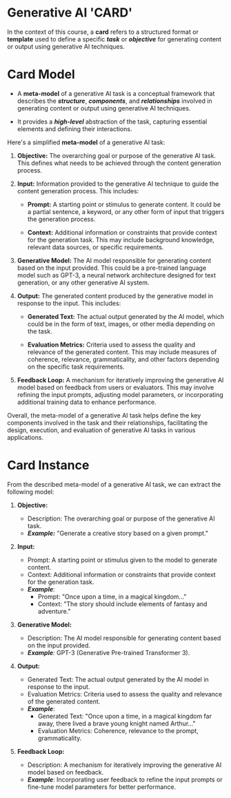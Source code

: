 # Generative AI 'CARD' 

In the context of this course, a **card** refers to a structured format or **template** used to define a specific ***task*** or ***objective*** for generating content or output using generative AI techniques.

# Card Model

- A **meta-model** of a generative AI task is a conceptual framework that describes the ***structure***, ***components***, and ***relationships*** involved in generating content or output using generative AI techniques. 

- It provides a ***high-level*** abstraction of the task, capturing essential elements and defining their interactions.

Here's a simplified **meta-model** of a generative AI task:

1. **Objective:** The overarching goal or purpose of the generative AI task. This defines what needs to be achieved through the content generation process.

2. **Input:** Information provided to the generative AI technique to guide the content generation process. This includes:

   - **Prompt:** A starting point or stimulus  to generate content. It could be a partial sentence, a keyword, or any other form of input that triggers the generation process.
   
   - **Context:** Additional information or constraints that provide context for the generation task. This may include background knowledge, relevant data sources, or specific requirements.

3. **Generative Model:** The AI model responsible for generating content based on the input provided. This could be a pre-trained language model such as GPT-3, a neural network architecture designed for text generation, or any other generative AI system.

4. **Output:** The generated content produced by the generative model in response to the input. This includes:

   - **Generated Text:** The actual output generated by the AI model, which could be in the form of text, images, or other media depending on the task.
   
   - **Evaluation Metrics:** Criteria used to assess the quality and relevance of the generated content. This may include measures of coherence, relevance, grammaticality, and other factors depending on the specific task requirements.

5. **Feedback Loop:** A mechanism for iteratively improving the generative AI model based on feedback from users or evaluators. This may involve refining the input prompts, adjusting model parameters, or incorporating additional training data to enhance performance.

Overall, the meta-model of a generative AI task  helps define the key components involved in the task and their relationships, facilitating the design, execution, and evaluation of generative AI tasks in various applications.


# Card Instance

From the described meta-model of a generative AI task, we can extract the following model:



1. **Objective:**
   - Description: The overarching goal or purpose of the generative AI task.
   - ***Example:*** "Generate a creative story based on a given prompt."

2. **Input:**
   - Prompt: A starting point or stimulus given to the model to generate content.
   - Context: Additional information or constraints that provide context for the generation task.
   - ***Example***: 
     - Prompt: "Once upon a time, in a magical kingdom..."
     - Context: "The story should include elements of fantasy and adventure."

3. **Generative Model:**
   - Description: The AI model responsible for generating content based on the input provided.
   - ***Example***: GPT-3 (Generative Pre-trained Transformer 3).

4. **Output:**
   - Generated Text: The actual output generated by the AI model in response to the input.
   - Evaluation Metrics: Criteria used to assess the quality and relevance of the generated content.
   - ***Example***:
     - Generated Text: "Once upon a time, in a magical kingdom far away, there lived a brave young knight named Arthur..."
     - Evaluation Metrics: Coherence, relevance to the prompt, grammaticality.

5. **Feedback Loop:**
   - Description: A mechanism for iteratively improving the generative AI model based on feedback.
   - ***Example***: Incorporating user feedback to refine the input prompts or fine-tune model parameters for better performance.


